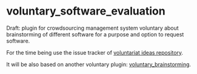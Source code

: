 # voluntary_software_evaluation
Draft: plugin for crowdsourcing management system voluntary about brainstorming of different software for a purpose and option to request software.

For the time being use the issue tracker of [voluntariat ideas repository](https://github.com/volontariat/ideas).

It will be also based on another voluntary plugin: [voluntary_brainstorming](http://GitHub.com/Volontariat/voluntary_brainstorming).
